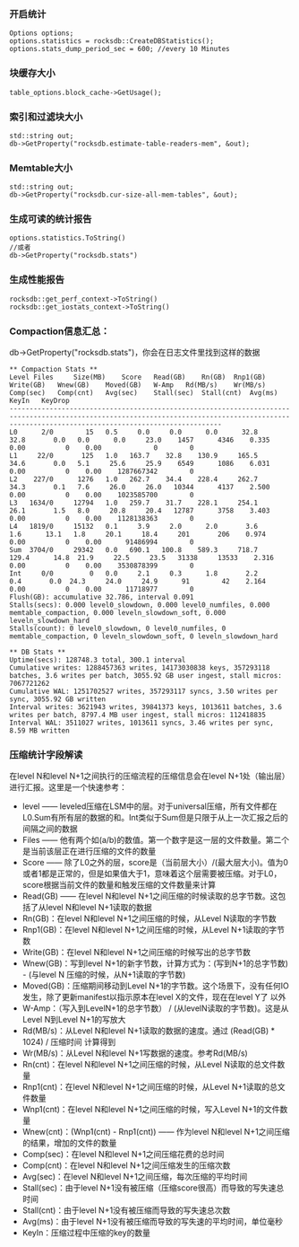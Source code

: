 ### 开启统计  
```
Options options;
options.statistics = rocksdb::CreateDBStatistics();
options.stats_dump_period_sec = 600; //every 10 Minutes
```

### 块缓存大小
```
table_options.block_cache->GetUsage();
```

### 索引和过滤块大小
```
std::string out;
db->GetProperty("rocksdb.estimate-table-readers-mem", &out);
```

### Memtable大小
```
std::string out;
db->GetProperty("rocksdb.cur-size-all-mem-tables", &out);
```

### 生成可读的统计报告
```
options.statistics.ToString()
//或者
db->GetProperty("rocksdb.stats")
```

### 生成性能报告  
```
rocksdb::get_perf_context->ToString()
rocksdb::get_iostats_context->ToString()
```

### Compaction信息汇总：  
db->GetProperty("rocksdb.stats")，你会在日志文件里找到这样的数据  
```
** Compaction Stats **
Level Files     Size(MB)    Score   Read(GB)    Rn(GB)  Rnp1(GB)    Write(GB)   Wnew(GB)    Moved(GB)   W-Amp   Rd(MB/s)    Wr(MB/s)    Comp(sec)   Comp(cnt)   Avg(sec)    Stall(sec)  Stall(cnt)  Avg(ms)     KeyIn   KeyDrop
-------------------------------------------------------------------------------------------------------------------------------------------------------------------------------------------------
L0      2/0        15   0.5     0.0     0.0      0.0      32.8     32.8       0.0   0.0      0.0     23.0    1457      4346    0.335       0.00          0    0.00             0        0
L1     22/0       125   1.0   163.7    32.8    130.9     165.5     34.6       0.0   5.1     25.6     25.9    6549      1086    6.031       0.00          0    0.00    1287667342        0
L2    227/0      1276   1.0   262.7    34.4    228.4     262.7     34.3       0.1   7.6     26.0     26.0   10344      4137    2.500       0.00          0    0.00    1023585700        0
L3   1634/0     12794   1.0   259.7    31.7    228.1     254.1     26.1       1.5   8.0     20.8     20.4   12787      3758    3.403       0.00          0    0.00    1128138363        0
L4   1819/0     15132   0.1     3.9     2.0      2.0       3.6      1.6      13.1   1.8     20.1     18.4     201       206    0.974       0.00          0    0.00      91486994        0
Sum  3704/0     29342   0.0   690.1   100.8    589.3     718.7    129.4      14.8  21.9     22.5     23.5   31338     13533    2.316       0.00          0    0.00    3530878399        0
Int     0/0         0   0.0     2.1     0.3      1.8       2.2      0.4       0.0  24.3     24.0     24.9      91        42    2.164       0.00          0    0.00      11718977        0
Flush(GB): accumulative 32.786, interval 0.091
Stalls(secs): 0.000 level0_slowdown, 0.000 level0_numfiles, 0.000 memtable_compaction, 0.000 leveln_slowdown_soft, 0.000 leveln_slowdown_hard
Stalls(count): 0 level0_slowdown, 0 level0_numfiles, 0 memtable_compaction, 0 leveln_slowdown_soft, 0 leveln_slowdown_hard

** DB Stats **
Uptime(secs): 128748.3 total, 300.1 interval
Cumulative writes: 1288457363 writes, 14173030838 keys, 357293118 batches, 3.6 writes per batch, 3055.92 GB user ingest, stall micros: 7067721262
Cumulative WAL: 1251702527 writes, 357293117 syncs, 3.50 writes per sync, 3055.92 GB written
Interval writes: 3621943 writes, 39841373 keys, 1013611 batches, 3.6 writes per batch, 8797.4 MB user ingest, stall micros: 112418835
Interval WAL: 3511027 writes, 1013611 syncs, 3.46 writes per sync, 8.59 MB written
```

### 压缩统计字段解读  
在level N和level N+1之间执行的压缩流程的压缩信息会在level N+1处（输出层）进行汇报。这里是一个快速参考：

- level —— leveled压缩在LSM中的层。对于universal压缩，所有文件都在L0.Sum有所有层的数据的和。Int类似于Sum但是只限于从上一次汇报之后的间隔之间的数据
- Files —— 他有两个如(a/b)的数值。第一个数字是这一层的文件数量。第二个是当前该层正在进行压缩的文件的数量
- Score —— 除了L0之外的层，score是（当前层大小）/(最大层大小)。值为0或者1都是正常的，但是如果值大于1，意味着这个层需要被压缩。对于L0，score根据当前文件的数量和触发压缩的文件数量来计算
- Read(GB) —— 在level N和level N+1之间压缩的时候读取的总字节数。这包括了从level N和level N+1读取的数据
- Rn(GB)：在level N和level N+1之间压缩的时候，从Level N读取的字节数
- Rnp1(GB)：在level N和level N+1之间压缩的时候，从Level N+1读取的字节数
- Write(GB)：在level N和level N+1之间压缩的时候写出的总字节数
- Wnew(GB)：写到level N+1的新字节数，计算方式为：(写到N+1的总字节数) - (与level N 压缩的时候，从N+1读取的字节数)
- Moved(GB)：压缩期间移动到Level N+1的字节数。这个场景下，没有任何IO发生，除了更新manifest以指示原本在level X的文件，现在在level Y了 以外
- W-Amp：（写入到LevelN+1的总字节数） / (从levelN读取的字节数)。这是从Level N到Level N+1的写放大
- Rd(MB/s)：从Level N和level N+1读取的数据的速度。通过  (Read(GB) * 1024) / 压缩时间 计算得到
- Wr(MB/s)：从Level N和level N+1写数据的速度。参考Rd(MB/s)
- Rn(cnt)：在level N和level N+1之间压缩的时候，从Level N读取的总文件数量
- Rnp1(cnt)：在level N和level N+1之间压缩的时候，从Level N+1读取的总文件数量
- Wnp1(cnt)：在level N和level N+1之间压缩的时候，写入Level N+1的文件数量
- Wnew(cnt)：(Wnp1(cnt) - Rnp1(cnt)) —— 作为level N和level N+1之间压缩的结果，增加的文件的数量
- Comp(sec)：在level N和level N+1之间压缩花费的总时间
- Comp(cnt)：在level N和level N+1之间压缩发生的压缩次数
- Avg(sec)：在level N和level N+1之间压缩，每次压缩的平均时间
- Stall(sec)：由于level N+1没有被压缩（压缩score很高）而导致的写失速总时间
- Stall(cnt)：由于level N+1没有被压缩而导致的写失速总次数
- Avg(ms)：由于level N+1没有被压缩而导致的写失速的平均时间，单位毫秒
- KeyIn：压缩过程中压缩的key的数量
